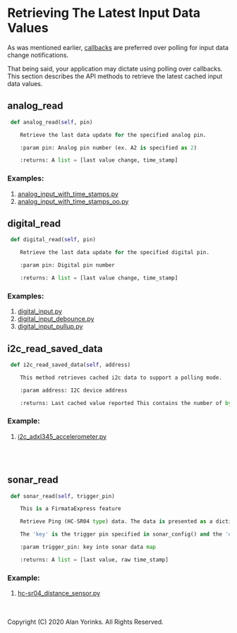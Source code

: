 # Retrieving The Latest Input Data Values
As was mentioned earlier, 
[callbacks](/polling/#using-callbacks-instead-of-polling) are preferred over 
polling for input data change notifications.

That being said, your application may dictate using polling over callbacks. This section
describes the API methods to retrieve the latest cached input data values.

## analog_read
```python
 def analog_read(self, pin)

    Retrieve the last data update for the specified analog pin.

    :param pin: Analog pin number (ex. A2 is specified as 2)

    :returns: A list = [last value change, time_stamp]
```

### Examples: 
1. [analog_input_with_time_stamps.py](https://github.com/MrYsLab/pymata4/blob/master/examples/analog_input_with_time_stamps.py)
2. [analog_input_with_time_stamps_oo.py](https://github.com/MrYsLab/pymata4/blob/master/examples/analog_input_with_time_stamps_oo.py)

## digital_read
```python
 def digital_read(self, pin)

    Retrieve the last data update for the specified digital pin.

    :param pin: Digital pin number

    :returns: A list = [last value change, time_stamp]

``` 
### Examples: 

1. [digital_input.py](https://github.com/MrYsLab/pymata4/blob/master/examples/digital_input.py)
2. [digital_input_debounce.py](https://github.com/MrYsLab/pymata4/blob/master/examples/digital_input_debounce.py)
3. [digital_input_pullup.py](https://github.com/MrYsLab/pymata4/blob/master/examples/digital_input_pullup.py) 

## i2c_read_saved_data
```python
 def i2c_read_saved_data(self, address)

    This method retrieves cached i2c data to support a polling mode.

    :param address: I2C device address

    :returns: Last cached value reported This contains the number of bytes requested followed by the time_stamp.
```
### Example: 

1. [i2c_adxl345_accelerometer.py](https://github.com/MrYsLab/pymata4/blob/master/examples/i2c_adxl345_accelerometer.py)

<br>
<br>

## sonar_read
```python
 def sonar_read(self, trigger_pin)

    This is a FirmataExpress feature

    Retrieve Ping (HC-SR04 type) data. The data is presented as a dictionary.

    The 'key' is the trigger pin specified in sonar_config() and the 'data' is the current measured distance (in centimeters) for that pin. If there is no data, the value is set to None.

    :param trigger_pin: key into sonar data map

    :returns: A list = [last value, raw time_stamp]
```
### Example:
1. [hc-sr04_distance_sensor.py](https://github.com/MrYsLab/pymata4/blob/master/examples/hc-sr04_distance_sensor.py)


<br>
<br>
Copyright (C) 2020 Alan Yorinks. All Rights Reserved.
